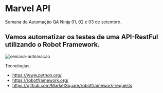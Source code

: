 # Marvel API
Semana da Automação QA Ninja 01, 02 e 03 de setembro.
## Vamos automatizar os testes de uma API-RestFul utilizando o Robot Framework.

![semana-automacao](https://user-images.githubusercontent.com/990877/131884129-03360b88-91cf-4243-8225-6c3c4b7737bb.png)

Tecnologias:

* https://www.python.org/
* https://robotframework.org/
* https://github.com/MarketSquare/robotframework-requests


